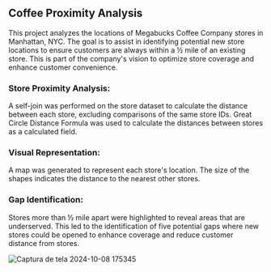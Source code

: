 ## Coffee Proximity Analysis
This project analyzes the locations of Megabucks Coffee Company stores in Manhattan, NYC. The goal is to assist in identifying potential new store locations to ensure customers are always within a ½ mile of an existing store. This is part of the company's vision to optimize store coverage and enhance customer convenience.


### Store Proximity Analysis:

A self-join was performed on the store dataset to calculate the distance between each store, excluding comparisons of the same store IDs.
Great Circle Distance Formula was used to calculate the distances between stores as a calculated field.

### Visual Representation:

A map was generated to represent each store's location.
The size of the  shapes indicates the distance to the nearest other stores.

### Gap Identification:

Stores more than ½ mile apart were highlighted to reveal areas that are underserved.
This led to the identification of five potential gaps where new stores could be opened to enhance coverage and reduce customer distance from stores.

![Captura de tela 2024-10-08 175345](https://github.com/user-attachments/assets/c5d45d87-04d4-4588-83b4-0db3f0376163)
